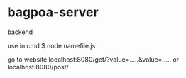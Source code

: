 # bagpoa-server
backend

use in cmd
$ node namefile.js 

go to website 
localhost:8080/get/?value=.....&value=.....
or 
localhost:8080/post/
